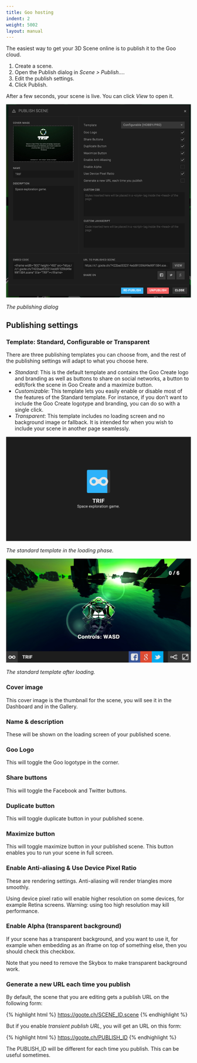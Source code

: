 ```yaml
---
title: Goo hosting
indent: 2
weight: 5002
layout: manual
---
```

The easiest way to get your 3D Scene online is to publish it to the Goo cloud.

1. Create a scene.
2. Open the Publish dialog in *Scene > Publish...*.
3. Edit the publish settings.
4. Click Publish.

After a few seconds, your scene is live. You can click *View* to open it.

![](publish-dialog.png)

*The publishing dialog*

## Publishing settings

### Template: Standard, Configurable or Transparent

There are three publishing templates you can choose from, and the rest of the publishing settings will adapt to what you choose here.

* *Standard*: This is the default template and contains the Goo Create logo and branding as well as buttons to share on social networks, a button to edit/fork the scene in Goo Create and a maximize button.
* *Customizable*: This template lets you easily enable or disable most of the features of the Standard template. For instance, if you don’t want to include the Goo Create logotype and branding, you can do so with a single click.
* *Transparent*: This template includes no loading screen and no background image or fallback. It is intended for when you wish to include your scene in another page seamlessly.

![The standard template in the loading phase.](standard-template-loading.jpg)

*The standard template in the loading phase.*

![The standard template after loading.](standard-template-loaded.jpg)

*The standard template after loading.*

### Cover image

This cover image is the thumbnail for the scene, you will see it in the Dashboard and in the Gallery.

### Name & description

These will be shown on the loading screen of your published scene.

### Goo Logo

This will toggle the Goo logotype in the corner.

### Share buttons

This will toggle the Facebook and Twitter buttons.

### Duplicate button

This will toggle duplicate button in your published scene.

### Maximize button

This will toggle maximize button in your published scene. This button enables you to run your scene in full screen.

### Enable Anti-aliasing & Use Device Pixel Ratio

These are rendering settings. Anti-aliasing will render triangles more smoothly.

Using device pixel ratio will enable higher resolution on some devices, for example Retina screens. Warning: using too high resolution may kill performance.

### Enable Alpha (transparent background)

If your scene has a transparent background, and you want to use it, for example when embedding as an iframe on top of something else, then you should check this checkbox.

Note that you need to remove the Skybox to make transparent background work.

### Generate a new URL each time you publish

By default, the scene that you are editing gets a publish URL on the following form:

{% highlight html %}
https://goote.ch/SCENE_ID.scene
{% endhighlight %}

But if you enable *transient publish URL*, you will get an URL on this form:

{% highlight html %}
https://goote.ch/PUBLISH_ID
{% endhighlight %}

The PUBLISH_ID will be different for each time you publish. This can be useful sometimes.
